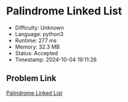 # Palindrome Linked List

- Difficulty: Unknown
- Language: python3
- Runtime: 277 ms
- Memory: 32.3 MB
- Status: Accepted
- Timestamp: 2024-10-04 19:11:26

## Problem Link
[Palindrome Linked List](https://leetcode.com/problems/palindrome-linked-list)

